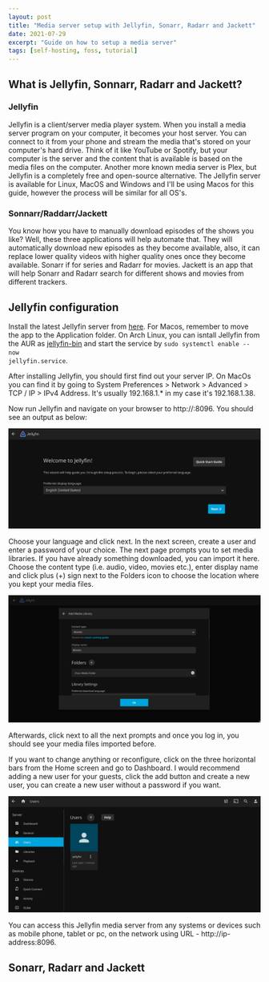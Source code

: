 ```yaml
---
layout: post
title: "Media server setup with Jellyfin, Sonarr, Radarr and Jackett"
date: 2021-07-29
excerpt: "Guide on how to setup a media server"
tags: [self-hosting, foss, tutorial]
---
```


## What is Jellyfin, Sonnarr, Radarr and Jackett?

### Jellyfin 
Jellyfin is a client/server media player system. When you install a media server program on your computer, it becomes your host server. You can connect to it from your phone and stream the media that's stored on your computer's hard drive. Think of it like YouTube or Spotify, but your computer is the server and the content that is available is based on the media files on the computer. Another more known media server is Plex, but Jellyfin is a completely free and open-source alternative. The Jellyfin server is available for Linux, MacOS and Windows and I'll be using Macos for this guide, however the process will be similar for all OS's.

### Sonnarr/Raddarr/Jackett
You know how you have to manually download episodes of the shows you like? Well, these three applications will help automate that. They will automatically download new episodes as they become available, also, it can replace lower quality videos with higher quality ones once they become available. Sonarr if for series and Radarr for movies. Jackett is an app that will help Sonarr and Radarr search for different shows and movies from different trackers.

## Jellyfin configuration
Install the latest Jellyfin server from [here](https://jellyfin.org/downloads/). For Macos, remember to move the app to the Application folder. On Arch Linux, you can isntall Jellyfin from the AUR as [jellyfin-bin](https://aur.archlinux.org/packages/jellyfin-bin/) and start the service by <code>sudo systemctl enable --now  jellyfin.service</code>.

After installing Jellyfin, you should first find out your server IP. On MacOs you can find it by going to System Preferences > Network > Advanced > TCP / IP > IPv4 Address. It's usually 192.168.1.* in my case it's 192.168.1.38.

Now run Jellyfin and navigate on your browser to http://<your-server-ip>:8096. You should see an output as below: 

![Jellyfin-intro](../assets/post-assets/jellyfin/intro.png)

Choose your language and click next. In the next screen, create a user and enter a password of your choice. The next page prompts you to set media libraries. If you have already something downloaded, you can import it here. Choose the content type (i.e. audio, video, movies etc.), enter display name and click plus (+) sign next to the Folders icon to choose the location where you kept your media files. 

![Jellyfin-media](../assets/post-assets/jellyfin/media.png)

Afterwards, click next to all the next prompts and once you log in, you should see your media files imported before. 

If you want to change anything or reconfigure, click on the three horizontal bars from the Home screen and go to Dashboard. I would recommend adding a new user for your guests, click the add button and create a new user, you can create a new user without a password if you want.

![Jellyfin-guest](../assets/post-assets/jellyfin/guest.png)

You can access this Jellyfin media server from any systems or devices such as mobile phone, tablet or pc, on the network using URL - http://ip-address:8096. 

## Sonarr, Radarr and Jackett

